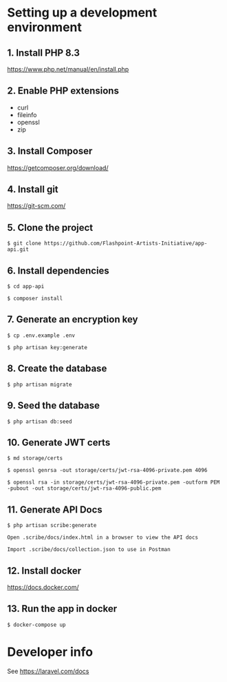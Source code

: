 # Setting up a development environment

## 1. Install PHP 8.3

https://www.php.net/manual/en/install.php

## 2. Enable PHP extensions
- curl
- fileinfo
- openssl
- zip

## 3. Install Composer

https://getcomposer.org/download/

## 4. Install git

https://git-scm.com/

## 5. Clone the project

    $ git clone https://github.com/Flashpoint-Artists-Initiative/app-api.git

## 6. Install dependencies
    
    $ cd app-api
    
    $ composer install

## 7. Generate an encryption key

    $ cp .env.example .env

    $ php artisan key:generate

## 8. Create the database

    $ php artisan migrate

## 9. Seed the database

    $ php artisan db:seed

## 10. Generate JWT certs

    $ md storage/certs

    $ openssl genrsa -out storage/certs/jwt-rsa-4096-private.pem 4096

    $ openssl rsa -in storage/certs/jwt-rsa-4096-private.pem -outform PEM -pubout -out storage/certs/jwt-rsa-4096-public.pem

## 11. Generate API Docs

    $ php artisan scribe:generate

    Open .scribe/docs/index.html in a browser to view the API docs

    Import .scribe/docs/collection.json to use in Postman

## 12. Install docker

https://docs.docker.com/

## 13. Run the app in docker

    $ docker-compose up

# Developer info

See https://laravel.com/docs

